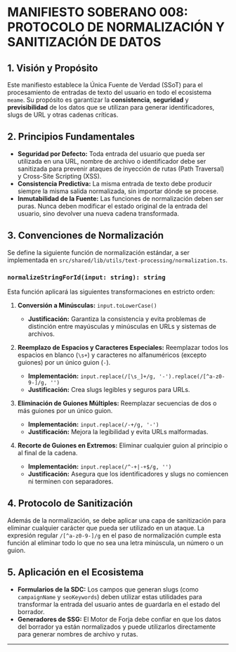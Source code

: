 # MANIFIESTO SOBERANO 008: PROTOCOLO DE NORMALIZACIÓN Y SANITIZACIÓN DE DATOS

## 1. Visión y Propósito

Este manifiesto establece la Única Fuente de Verdad (SSoT) para el procesamiento de entradas de texto del usuario en todo el ecosistema `meame`. Su propósito es garantizar la **consistencia**, **seguridad** y **previsibilidad** de los datos que se utilizan para generar identificadores, slugs de URL y otras cadenas críticas.

## 2. Principios Fundamentales

- **Seguridad por Defecto:** Toda entrada del usuario que pueda ser utilizada en una URL, nombre de archivo o identificador debe ser sanitizada para prevenir ataques de inyección de rutas (Path Traversal) y Cross-Site Scripting (XSS).
- **Consistencia Predictiva:** La misma entrada de texto debe producir siempre la misma salida normalizada, sin importar dónde se procese.
- **Inmutabilidad de la Fuente:** Las funciones de normalización deben ser puras. Nunca deben modificar el estado original de la entrada del usuario, sino devolver una nueva cadena transformada.

## 3. Convenciones de Normalización

Se define la siguiente función de normalización estándar, a ser implementada en `src/shared/lib/utils/text-processing/normalization.ts`.

### `normalizeStringForId(input: string): string`

Esta función aplicará las siguientes transformaciones en estricto orden:

1.  **Conversión a Minúsculas:** `input.toLowerCase()`
    - **Justificación:** Garantiza la consistencia y evita problemas de distinción entre mayúsculas y minúsculas en URLs y sistemas de archivos.

2.  **Reemplazo de Espacios y Caracteres Especiales:** Reemplazar todos los espacios en blanco (`\s+`) y caracteres no alfanuméricos (excepto guiones) por un único guion (`-`).
    - **Implementación:** `input.replace(/[\s_]+/g, '-').replace(/[^a-z0-9-]/g, '')`
    - **Justificación:** Crea slugs legibles y seguros para URLs.

3.  **Eliminación de Guiones Múltiples:** Reemplazar secuencias de dos o más guiones por un único guion.
    - **Implementación:** `input.replace(/-+/g, '-')`
    - **Justificación:** Mejora la legibilidad y evita URLs malformadas.

4.  **Recorte de Guiones en Extremos:** Eliminar cualquier guion al principio o al final de la cadena.
    - **Implementación:** `input.replace(/^-+|-+$/g, '')`
    - **Justificación:** Asegura que los identificadores y slugs no comiencen ni terminen con separadores.

## 4. Protocolo de Sanitización

Además de la normalización, se debe aplicar una capa de sanitización para eliminar cualquier carácter que pueda ser utilizado en un ataque. La expresión regular `/[^a-z0-9-]/g` en el paso de normalización cumple esta función al eliminar todo lo que no sea una letra minúscula, un número o un guion.

## 5. Aplicación en el Ecosistema

- **Formularios de la SDC:** Los campos que generan slugs (como `campaignName` y `seoKeywords`) deben utilizar estas utilidades para transformar la entrada del usuario antes de guardarla en el estado del borrador.
- **Generadores de SSG:** El Motor de Forja debe confiar en que los datos del borrador ya están normalizados y puede utilizarlos directamente para generar nombres de archivo y rutas.

---


